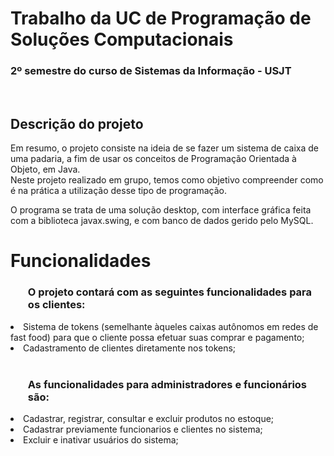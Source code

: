 <h1>Trabalho da UC de Programação de Soluções Computacionais</h1>
<h3>2º semestre do curso de Sistemas da Informação - USJT</h3>
<br/>

<h2>Descrição do projeto</h2>
<p>Em resumo, o projeto consiste na ideia de se fazer um sistema de caixa de uma padaria, a fim de usar os conceitos de Programação Orientada à Objeto, em Java.
<br/>
Neste projeto realizado em grupo, temos como objetivo compreender como é na prática a utilização desse tipo de programação.
<br/>

O programa se trata de uma solução desktop, com interface gráfica feita com a biblioteca javax.swing, e com banco de dados gerido pelo MySQL.
</p>

<h1>Funcionalidades</h1>

<h3><Strong><ul>O projeto contará com as seguintes funcionalidades para os clientes: </ul></Strong></h3>
<li>Sistema de tokens (semelhante àqueles caixas autônomos em redes de fast food) para que o cliente possa efetuar suas comprar e pagamento;</li>
<li>Cadastramento de clientes diretamente nos tokens;</li>
<br/>

<h3><Strong><ul>As funcionalidades para administradores e funcionários são: </ul></Strong></h3>
<li>Cadastrar, registrar, consultar e excluir produtos no estoque;</li>
<li>Cadastrar previamente funcionarios e clientes no sistema;</li>
<li>Excluir e inativar usuários do sistema;</li>
<br/>

